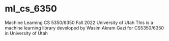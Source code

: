 # ml_cs_6350
Machine Learning CS 5350/6350 Fall 2022 University of Utah
This is a machine learning library developed by Wasim Akram Gazi for CS5350/6350 in University of Utah

